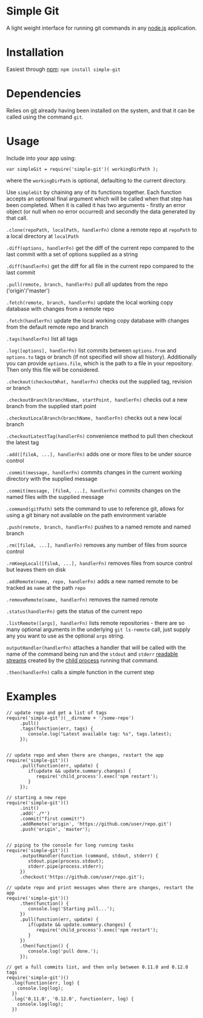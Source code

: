 # Simple Git

A light weight interface for running git commands in any [node.js](http://nodejs.org) application.

# Installation

Easiest through [npm](http://npmjs.org): `npm install simple-git`

# Dependencies

Relies on [git](http://git-scm.com/downloads) already having been installed on the system, and that it can be called
using the command `git`.

# Usage

Include into your app using:

    var simpleGit = require('simple-git')( workingDirPath );

where the `workingDirPath` is optional, defaulting to the current directory.

Use `simpleGit` by chaining any of its functions together. Each function accepts an optional final argument which will
be called when that step has been completed. When it is called it has two arguments - firstly an error object (or null
when no error occurred) and secondly the data generated by that call.

`.clone(repoPath, localPath, handlerFn)` clone a remote repo at `repoPath` to a local directory at `localPath`

`.diff(options, handlerFn)` get the diff of the current repo compared to the last commit with a set of options supplied as a string

`.diff(handlerFn)` get the diff for all file in the current repo compared to the last commit

`.pull(remote, branch, handlerFn)` pull all updates from the repo ('origin'/'master')

`.fetch(remote, branch, handlerFn)` update the local working copy database with changes from a remote repo

`.fetch(handlerFn)` update the local working copy database with changes from the default remote repo and branch

`.tags(handlerFn)` list all tags

`.log([options], handlerFn)` list commits between `options.from` and `options.to` tags or branch (if not specified will show all history). Additionally you can provide `options.file`, which is the path to a file in your repository. Then only this file will be considered.

`.checkout(checkoutWhat, handlerFn)` checks out the supplied tag, revision or branch

`.checkoutBranch(branchName, startPoint, handlerFn)` checks out a new branch from the supplied start point

`.checkoutLocalBranch(branchName, handlerFn)` checks out a new local branch

`.checkoutLatestTag(handlerFn)` convenience method to pull then checkout the latest tag

`.add([fileA, ...], handlerFn)` adds one or more files to be under source control

`.commit(message, handlerFn)` commits changes in the current working directory with the supplied message

`.commit(message, [fileA, ...], handlerFn)` commits changes on the named files with the supplied message

`.command(gitPath)` sets the command to use to reference git, allows for using a git binary not available on
the path environment variable

`.push(remote, branch, handlerFn)` pushes to a named remote and named branch

`.rm([fileA, ...], handlerFn)` removes any number of files from source control

`.rmKeepLocal([fileA, ...], handlerFn)` removes files from source control but leaves them on disk

`.addRemote(name, repo, handlerFn)` adds a new named remote to be tracked as `name` at the path `repo`

`.removeRemote(name, handlerFn)` removes the named remote

`.status(handlerFn)` gets the status of the current repo

`.listRemote([args], handlerFn)` lists remote repositories - there are so many optional arguments in the underlying
`git ls-remote` call, just supply any you want to use as the optional `args` string.

`outputHandler(handlerFn)` attaches a handler that will be called with the name of the command being run and the
`stdout` and `stderr` [readable streams](http://nodejs.org/api/stream.html#stream_class_stream_readable) created by
the [child process](http://nodejs.org/api/child_process.html#child_process_class_childprocess) running that command.

`.then(handlerFn)` calls a simple function in the current step

# Examples

    // update repo and get a list of tags
    require('simple-git')(__dirname + '/some-repo')
         .pull()
         .tags(function(err, tags) {
            console.log("Latest available tag: %s", tags.latest);
         });


    // update repo and when there are changes, restart the app
    require('simple-git')()
         .pull(function(err, update) {
            if(update && update.summary.changes) {
               require('child_process').exec('npm restart');
            }
         });

    // starting a new repo
    require('simple-git')()
         .init()
         .add('./*')
         .commit("first commit!")
         .addRemote('origin', 'https://github.com/user/repo.git')
         .push('origin', 'master');


    // piping to the console for long running tasks
    require('simple-git')()
         .outputHandler(function (command, stdout, stderr) {
            stdout.pipe(process.stdout);
            stderr.pipe(process.stderr);
         })
         .checkout('https://github.com/user/repo.git');

    // update repo and print messages when there are changes, restart the app
    require('simple-git')()
         .then(function() {
            console.log('Starting pull...');
         })
         .pull(function(err, update) {
            if(update && update.summary.changes) {
               require('child_process').exec('npm restart');
            }
         })
         .then(function() {
            console.log('pull done.');
         });

    // get a full commits list, and then only between 0.11.0 and 0.12.0 tags
    require('simple-git')()
      .log(function(err, log) {
        console.log(log);
      })
      .log('0.11.0', '0.12.0', function(err, log) {
        console.log(log);
      })
